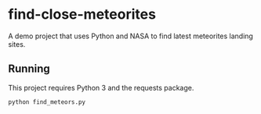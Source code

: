 # find-close-meteorites
A demo project that uses Python and NASA to find latest meteorites landing sites.

## Running

This project requires Python 3 and the requests package.

`python find_meteors.py`

